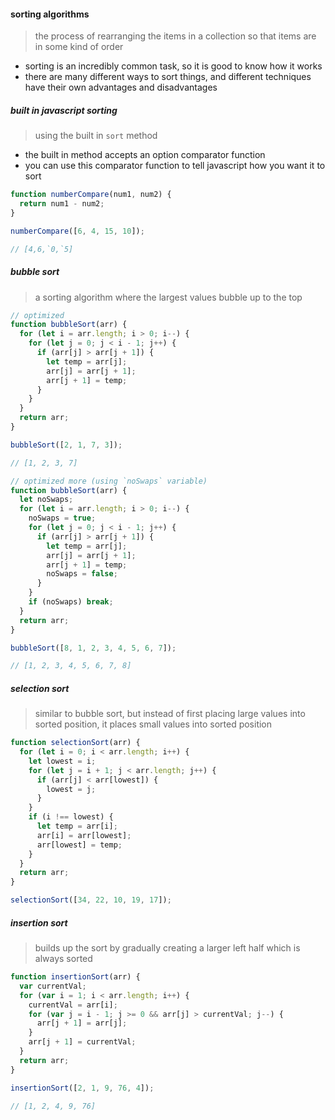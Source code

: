 #### sorting algorithms

> the process of rearranging the items in a collection so that items are in some kind of order

- sorting is an incredibly common task, so it is good to know how it works
- there are many different ways to sort things, and different techniques have their own advantages and disadvantages

##### built in javascript sorting

> using the built in `sort` method

- the built in method accepts an option comparator function
- you can use this comparator function to tell javascript how you want it to sort

```js
function numberCompare(num1, num2) {
  return num1 - num2;
}

numberCompare([6, 4, 15, 10]);

// [4,6,`0,`5]
```

##### bubble sort

> a sorting algorithm where the largest values bubble up to the top

```js
// optimized
function bubbleSort(arr) {
  for (let i = arr.length; i > 0; i--) {
    for (let j = 0; j < i - 1; j++) {
      if (arr[j] > arr[j + 1]) {
        let temp = arr[j];
        arr[j] = arr[j + 1];
        arr[j + 1] = temp;
      }
    }
  }
  return arr;
}

bubbleSort([2, 1, 7, 3]);

// [1, 2, 3, 7]

// optimized more (using `noSwaps` variable)
function bubbleSort(arr) {
  let noSwaps;
  for (let i = arr.length; i > 0; i--) {
    noSwaps = true;
    for (let j = 0; j < i - 1; j++) {
      if (arr[j] > arr[j + 1]) {
        let temp = arr[j];
        arr[j] = arr[j + 1];
        arr[j + 1] = temp;
        noSwaps = false;
      }
    }
    if (noSwaps) break;
  }
  return arr;
}

bubbleSort([8, 1, 2, 3, 4, 5, 6, 7]);

// [1, 2, 3, 4, 5, 6, 7, 8]
```

##### selection sort

> similar to bubble sort, but instead of first placing large values into sorted position, it places small values into sorted position

```js
function selectionSort(arr) {
  for (let i = 0; i < arr.length; i++) {
    let lowest = i;
    for (let j = i + 1; j < arr.length; j++) {
      if (arr[j] < arr[lowest]) {
        lowest = j;
      }
    }
    if (i !== lowest) {
      let temp = arr[i];
      arr[i] = arr[lowest];
      arr[lowest] = temp;
    }
  }
  return arr;
}

selectionSort([34, 22, 10, 19, 17]);
```

##### insertion sort

> builds up the sort by gradually creating a larger left half which is always sorted

```js
function insertionSort(arr) {
  var currentVal;
  for (var i = 1; i < arr.length; i++) {
    currentVal = arr[i];
    for (var j = i - 1; j >= 0 && arr[j] > currentVal; j--) {
      arr[j + 1] = arr[j];
    }
    arr[j + 1] = currentVal;
  }
  return arr;
}

insertionSort([2, 1, 9, 76, 4]);

// [1, 2, 4, 9, 76]
```
